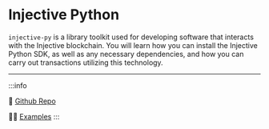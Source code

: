 # Injective Python

`injective-py` is a library toolkit used for developing software that interacts with the Injective blockchain. You will learn how you can install the Injective Python SDK, as well as any necessary dependencies, and how you can carry out transactions utilizing this technology.

***

:::info

:wrench: [Github Repo](https://github.com/InjectiveLabs/sdk-python)

:student: [Examples](https://github.com/InjectiveLabs/sdk-python/tree/master/examples) :::
